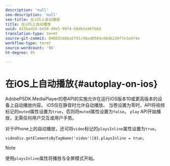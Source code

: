 ```yaml
---
description: 'null'
seo-description: 'null'
seo-title: 在iOS上自动播放
title: 在iOS上自动播放
uuid: d15bad24-be50-49e5-90f4-68dbda96fb6d
translation-type: tm+mt
source-git-commit: 040655d8ba5f91c98ed0584c08db226ffe1e0f4e
workflow-type: tm+mt
source-wordcount: '95'
ht-degree: 0%

---
```



# 在iOS上自动播放{#autoplay-on-ios}

AdobePSDK.MediaPlayer的卷API的实施允许在运行iOS版本10或更高版本的设备上自动播放内容。 iOS仅在静音时允许自动播放。 当卷设置为零时，API将视频标记的`muted`属性设置为`true`，否则将`muted`属性设置为`false`。 `play` API开始播放，无需任何用户交互或用户手势。

对于iPhone上的自动播放，还可将`video`标记的`playsInline`属性设置为`true`。

```
videoDiv.getElementsByTagName('video')[0].playsInline = true;
```

>[!NOTE]
>
>使用`playsInline`属性将播放与全屏模式开始。

